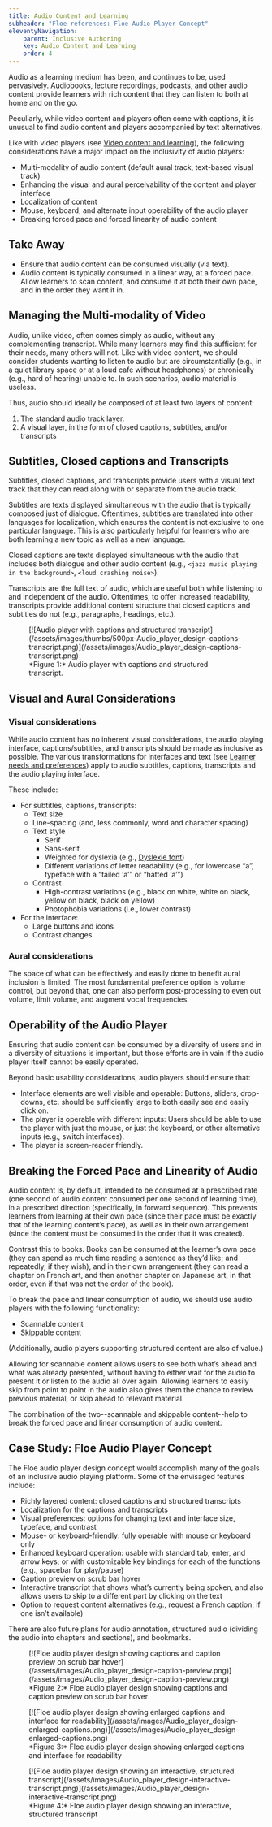 ```yaml
---
title: Audio Content and Learning
subheader: "Floe references: Floe Audio Player Concept"
eleventyNavigation:
    parent: Inclusive Authoring
    key: Audio Content and Learning
    order: 4
---
```


Audio as a learning medium has been, and continues to be, used pervasively. Audiobooks, lecture recordings, podcasts,
and other audio content provide learners with rich content that they can listen to both at home and on the go.

Peculiarly, while video content and players often come with captions, it is unusual to find audio content and players
accompanied by text alternatives.

Like with video players (see [Video content and learning](VideoContentAndLearning.html)), the following considerations
have a major impact on the inclusivity of audio players:

* Multi-modality of audio content (default aural track, text-based visual track)
* Enhancing the visual and aural perceivability of the content and player interface
* Localization of content
* Mouse, keyboard, and alternate input operability of the audio player
* Breaking forced pace and forced linearity of audio content

## Take Away

* Ensure that audio content can be consumed visually (via text).
* Audio content is typically consumed in a linear way, at a forced pace. Allow learners to scan content, and consume
it at both their own pace, and in the order they want it in.

## Managing the Multi-modality of Video

Audio, unlike video, often comes simply as audio, without any complementing transcript. While many learners may find
this sufficient for their needs, many others will not. Like with video content, we should consider students wanting to
listen to audio but are circumstantially (e.g., in a quiet library space or at a loud cafe without headphones) or
chronically (e.g., hard of hearing) unable to. In such scenarios, audio material is useless.

Thus, audio should ideally be composed of at least two layers of content:

1. The standard audio track layer.
2. A visual layer, in the form of closed captions, subtitles, and/or transcripts

## Subtitles, Closed captions and Transcripts

Subtitles, closed captions, and transcripts provide users with a visual text track that they can read along with or
separate from the audio track.

Subtitles are texts displayed simultaneous with the audio that is typically composed just of dialogue. Oftentimes,
subtitles are translated into other languages for localization, which ensures the content is not exclusive to one
particular language. This is also particularly helpful for learners who are both learning a new topic as well as a new
language.

Closed captions are texts displayed simultaneous with the audio that includes both dialogue and other audio content
(e.g., `<jazz music playing in the background>`, `<loud crashing noise>`).

Transcripts are the full text of audio, which are useful both while listening to and independent of the audio.
Oftentimes, to offer increased readability, transcripts provide additional content structure that closed captions and
subtitles do not (e.g., paragraphs, headings, etc.).

<figure>
[![Audio player with captions and structured transcript](/assets/images/thumbs/500px-Audio_player_design-captions-transcript.png)](/assets/images/Audio_player_design-captions-transcript.png)
<figcaption>
*Figure 1:* Audio player with captions and structured transcript.
</figcaption>
</figure>

## Visual and Aural Considerations

### Visual considerations

While audio content has no inherent visual considerations, the audio playing interface, captions/subtitles, and
transcripts should be made as inclusive as possible. The various transformations for interfaces and text
(see [Learner needs and preferences](MeetLearnerNeedsAndPreferences.html)) apply to audio subtitles, captions,
transcripts and the audio playing interface.

These include:

* For subtitles, captions, transcripts:
  * Text size
  * Line-spacing (and, less commonly, word and character spacing)
  * Text style
    * Serif
    * Sans-serif
    * Weighted for dyslexia (e.g., [Dyslexie font](http://www.dyslexiefont.com/en/dyslexia-font/))
    * Different variations of letter readability (e.g., for lowercase “a”, typeface with a “tailed ‘a’” or “hatted ‘a’”)
  * Contrast
    * High-contrast variations (e.g., black on white, white on black, yellow on black, black on yellow)
    * Photophobia variations (i.e., lower contrast)
* For the interface:
  * Large buttons and icons
  * Contrast changes

### Aural considerations

The space of what can be effectively and easily done to benefit aural inclusion is limited. The most fundamental
preference option is volume control, but beyond that, one can also perform post-processing to even out volume, limit
volume, and augment vocal frequencies.

## Operability of the Audio Player

Ensuring that audio content can be consumed by a diversity of users and in a diversity of situations is important, but
those efforts are in vain if the audio player itself cannot be easily operated.

Beyond basic usability considerations, audio players should ensure that:

* Interface elements are well visible and operable: Buttons, sliders, drop-downs, etc. should be sufficiently large to
both easily see and easily click on.
* The player is operable with different inputs: Users should be able to use the player with just the mouse, or just
the keyboard, or other alternative inputs (e.g., switch interfaces).
* The player is screen-reader friendly.

## Breaking the Forced Pace and Linearity of Audio

Audio content is, by default, intended to be consumed at a prescribed rate (one second of audio content consumed per
one second of learning time), in a prescribed direction (specifically, in forward sequence). This prevents learners
from learning at their own pace (since their pace must be exactly that of the learning content’s pace), as well as in
their own arrangement (since the content must be consumed in the order that it was created).

Contrast this to books. Books can be consumed at the learner’s own pace (they can spend as much time reading a
sentence as they’d like; and repeatedly, if they wish), and in their own arrangement (they can read a chapter on
French art, and then another chapter on Japanese art, in that order, even if that was not the order of the book).

To break the pace and linear consumption of audio, we should use audio players with the following functionality:

* Scannable content
* Skippable content

(Additionally, audio players supporting structured content are also of value.)

Allowing for scannable content allows users to see both what’s ahead and what was already presented, without having to
either wait for the audio to present it or listen to the audio all over again. Allowing learners to easily skip from
point to point in the audio also gives them the chance to review previous material, or skip ahead to relevant material.

The combination of the two--scannable and skippable content--help to break the forced pace and linear consumption of
audio content.

## Case Study: Floe Audio Player Concept

The Floe audio player design concept would accomplish many of the goals of an inclusive audio playing platform. Some
of the envisaged features include:

* Richly layered content: closed captions and structured transcripts
* Localization for the captions and transcripts
* Visual preferences: options for changing text and interface size, typeface, and contrast
* Mouse- or keyboard-friendly: fully operable with mouse or keyboard only
* Enhanced keyboard operation: usable with standard tab, enter, and arrow keys; or with customizable key bindings for
each of the functions (e.g., spacebar for play/pause)
* Caption preview on scrub bar hover
* Interactive transcript that shows what’s currently being spoken, and also allows users to skip to a different part
by clicking on the text
* Option to request content alternatives (e.g., request a French caption, if one isn’t available)

There are also future plans for audio annotation, structured audio (dividing the audio into chapters and sections),
and bookmarks.

<figure>
[![Floe audio player design showing captions and caption preview on scrub bar hover](/assets/images/Audio_player_design-caption-preview.png)](/assets/images/Audio_player_design-caption-preview.png)
<figcaption>
*Figure 2:* Floe audio player design showing captions and caption preview on scrub bar hover
</figcaption>
</figure>

<figure>
[![Floe audio player design showing enlarged captions and interface for readability](/assets/images/Audio_player_design-enlarged-captions.png)](/assets/images/Audio_player_design-enlarged-captions.png)
<figcaption>
*Figure 3:* Floe audio player design showing enlarged captions and interface for readability
</figcaption>
</figure>

<figure>
[![Floe audio player design showing an interactive, structured transcript](/assets/images/Audio_player_design-interactive-transcript.png)](/assets/images/Audio_player_design-interactive-transcript.png)
<figcaption>
*Figure 4:* Floe audio player design showing an interactive, structured transcript
</figcaption>
</figure>
